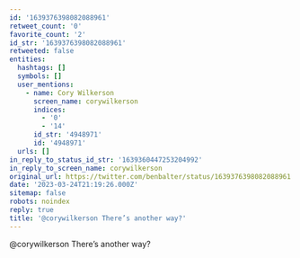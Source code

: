```yaml
---
id: '1639376398082088961'
retweet_count: '0'
favorite_count: '2'
id_str: '1639376398082088961'
retweeted: false
entities:
  hashtags: []
  symbols: []
  user_mentions:
    - name: Cory Wilkerson
      screen_name: corywilkerson
      indices:
        - '0'
        - '14'
      id_str: '4948971'
      id: '4948971'
  urls: []
in_reply_to_status_id_str: '1639360447253204992'
in_reply_to_screen_name: corywilkerson
original_url: https://twitter.com/benbalter/status/1639376398082088961
date: '2023-03-24T21:19:26.000Z'
sitemap: false
robots: noindex
reply: true
title: '@corywilkerson There’s another way?'
---
```


@corywilkerson There’s another way?